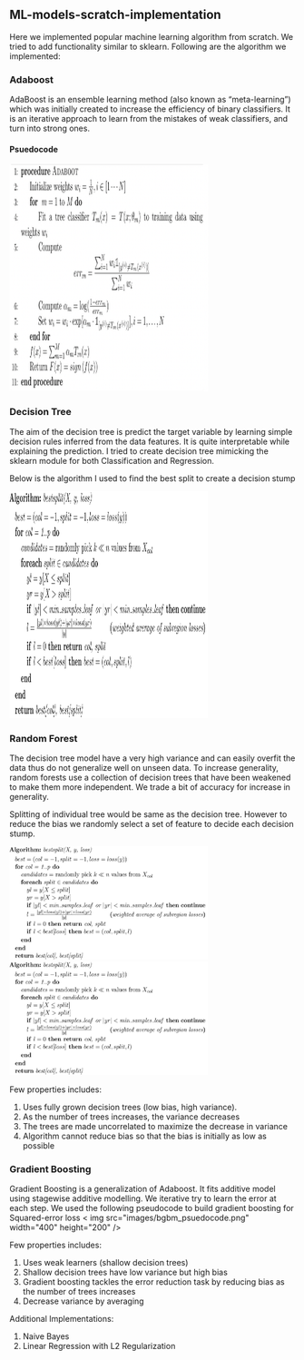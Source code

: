 ## ML-models-scratch-implementation

Here we implemented popular machine learning algorithm from scratch. We tried to add functionality similar to sklearn. Following are the algorithm we implemented:

### Adaboost

AdaBoost is an ensemble learning method (also known as “meta-learning”) which was initially created to increase the efficiency of binary classifiers. It is an iterative approach to learn from the mistakes of weak classifiers, and turn into strong ones.

#### Psuedocode

<img src="images/algorithm_adaboost.png" width="350" height="400" /> 

### Decision Tree

The aim of the decision tree is predict the target variable by learning simple decision rules inferred from the data features. It is quite interpretable while explaining the prediction. I tried to create decision tree mimicking the sklearn module for both Classification and Regression.

Below is the algorithm I used to find the best split to create a decision stump

<img src="images/bestsplit-subset.png" width="350" height="400" /> 

### Random Forest

The decision tree model have a very high variance and can easily overfit the data thus do not generalize well on unseen data. To increase generality, random forests use a collection of decision trees that have been weakened to make them more independent. We trade a bit of accuracy for increase in generality. 

Splitting of individual tree would be same as the decision tree. However to reduce the bias we randomly select a set of feature to decide each decision stump.

<img src="images/bestsplit-subset.png" width="350" height="200" />   <img src="images/bestsplit-subset.png" width="350" height="200" /> 

Few properties includes:
1. Uses fully grown decision trees (low bias, high variance).
2. As the number of trees increases, the variance decreases
3. The trees are made uncorrelated to maximize the decrease in variance
4. Algorithm cannot reduce bias so that the bias is initially as low as possible

### Gradient Boosting

Gradient Boosting is a generalization of Adaboost. It fits additive model using stagewise additive modelling. We iterative try to learn the error at each step.
We used the following pseudocode to build gradient boosting for Squared-error loss
<
img src="images/bgbm_psuedocode.png" width="400" height="200" /> 

Few properties includes:
1. Uses weak learners (shallow decision trees)
2. Shallow decision trees have low variance but high bias
3. Gradient boosting tackles the error reduction task by reducing bias as the number of trees increases
4. Decrease variance by averaging

Additional Implementations:
1. Naive Bayes
2. Linear Regression with L2 Regularization 